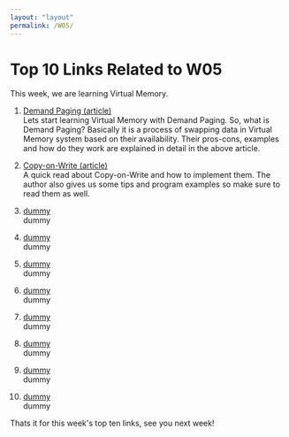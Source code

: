 ```yaml
---
layout: "layout"
permalink: /W05/
---
```


# Top 10 Links Related to W05
This week, we are learning Virtual Memory.

1. [Demand Paging (article)](http://digitalthinkerhelp.com/demand-paging-in-os-operating-system-examples-advantages-working/) <br>
   Lets start learning Virtual Memory with Demand Paging. So, what is Demand Paging? Basically it is a process of swapping data in Virtual Memory system based on their availability. Their pros-cons, examples and how do they work are explained in detail in the above article.
   
2. [Copy-on-Write (article)](https://medium.com/@arpitbhayani/copy-on-write-semantics-9538bbeb9f86) <br>
   A quick read about Copy-on-Write and how to implement them. The author also gives us some tips and program examples so make sure to read them as well.

3. [dummy](https://www.youtube.com) <br>
   dummy

4. [dummy](https://www.youtube.com) <br>
   dummy

5. [dummy](https://www.youtube.com) <br>
   dummy
   
6. [dummy](https://www.youtube.com) <br>
   dummy

7. [dummy](https://www.youtube.com) <br>
   dummy

8. [dummy](https://www.youtube.com/) <br>
   dummy

9. [dummy](https://www.youtube.com) <br>
   dummy
   
10. [dummy](https:/www.youtube.com) <br>
    dummy
    
Thats it for this week's top ten links, see you next week!
   

